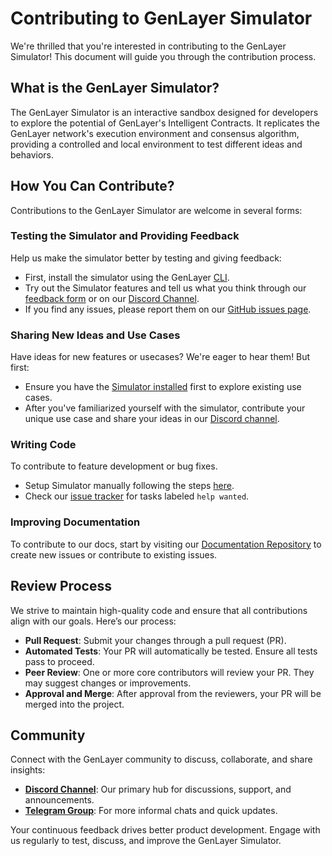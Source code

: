 # Contributing to GenLayer Simulator

We're thrilled that you're interested in contributing to the GenLayer Simulator! This document will guide you through the contribution process.

## What is the GenLayer Simulator?

The GenLayer Simulator is an interactive sandbox designed for developers to explore the potential of GenLayer's Intelligent Contracts. It replicates the GenLayer network's execution environment and consensus algorithm, providing a controlled and local environment to test different ideas and behaviors.

## How You Can Contribute?

Contributions to the GenLayer Simulator are welcome in several forms:

### Testing the Simulator and Providing Feedback

Help us make the simulator better by testing and giving feedback:

- First, install the simulator using the GenLayer [CLI](https://github.com/yeagerai/genlayer-simulator?tab=readme-ov-file#quick-install).
- Try out the Simulator features and tell us what you think through our [feedback form](https://docs.google.com/forms/d/1IVNsZwm936kSNCiXmlAP8bgJnbik7Bqaoc3I6UYhr-o/viewform) or on our [Discord Channel](https://discord.gg/8Jm4v89VAu).
- If you find any issues, please report them on our [GitHub issues page](https://github.com/yeagerai/genlayer-simulator/issues).

### Sharing New Ideas and Use Cases

Have ideas for new features or usecases? We're eager to hear them! But first:

- Ensure you have the [Simulator installed](https://github.com/yeagerai/genlayer-simulator?tab=readme-ov-file#quick-install) first to explore existing use cases.
- After you've familiarized yourself with the simulator, contribute your unique use case and share your ideas in our [Discord channel](https://discord.gg/8Jm4v89VAu).

### Writing Code

To contribute to feature development or bug fixes.

- Setup Simulator manually following the steps [here](https://github.com/yeagerai/genlayer-simulator?tab=readme-ov-file#installing-manually).
- Check our [issue tracker](https://github.com/yeagerai/genlayer-simulator/issues) for tasks labeled `help wanted`.

### Improving Documentation

To contribute to our docs, start by visiting our [Documentation Repository](https://github.com/yeagerai/genlayer-docs) to create new issues or contribute to existing issues.

## Review Process

We strive to maintain high-quality code and ensure that all contributions align with our goals. Here’s our process:

- **Pull Request**: Submit your changes through a pull request (PR).
- **Automated Tests**: Your PR will automatically be tested. Ensure all tests pass to proceed.
- **Peer Review**: One or more core contributors will review your PR. They may suggest changes or improvements.
- **Approval and Merge**: After approval from the reviewers, your PR will be merged into the project.

## Community

Connect with the GenLayer community to discuss, collaborate, and share insights:

- **[Discord Channel](https://discord.gg/8Jm4v89VAu)**: Our primary hub for discussions, support, and announcements.
- **[Telegram Group](https://t.me/genlayer)**: For more informal chats and quick updates.

Your continuous feedback drives better product development. Engage with us regularly to test, discuss, and improve the GenLayer Simulator.
